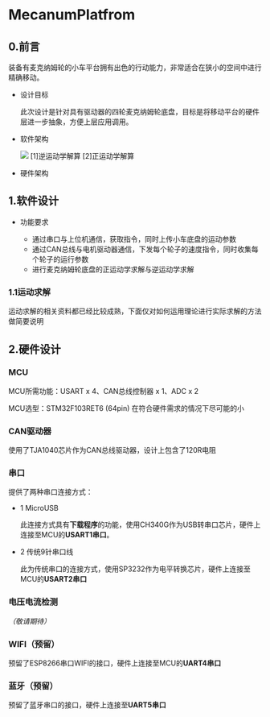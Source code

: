 # MecanumPlatfrom

## 0.前言 ##

装备有麦克纳姆轮的小车平台拥有出色的行动能力，非常适合在狭小的空间中进行精确移动。

- 设计目标

	此次设计是针对具有驱动器的四轮麦克纳姆轮底盘，目标是将移动平台的硬件层进一步抽象，方便上层应用调用。

- 软件架构

	![](http://139.199.211.128:8088/Projects/MecanumPlatform/softwareFrame.png)
	[1]逆运动学解算 [2]正运动学解算

	

- 硬件架构

## 1.软件设计 ##

- 功能要求

	- 通过串口与上位机通信，获取指令，同时上传小车底盘的运动参数
	- 通过CAN总线与电机驱动器通信，下发每个轮子的速度指令，同时收集每个轮子的运行参数
	- 进行麦克纳姆轮底盘的正运动学求解与逆运动学求解

### 1.1运动求解 ###

运动求解的相关资料都已经比较成熟，下面仅对如何运用理论进行实际求解的方法做简要说明

## 2.硬件设计 ##

### MCU ###

MCU所需功能：USART x 4、CAN总线控制器 x 1、ADC x 2

MCU选型：STM32F103RET6 (64pin) 在符合硬件需求的情况下尽可能的小

### CAN驱动器 ###

使用了TJA1040芯片作为CAN总线驱动器，设计上包含了120R电阻

### 串口 ###

提供了两种串口连接方式：

- 1 MicroUSB

	此连接方式具有**下载程序**的功能，使用CH340G作为USB转串口芯片，硬件上连接至MCU的**USART1串口**。

- 2	传统9针串口线

	此为传统串口的连接方式，使用SP3232作为电平转换芯片，硬件上连接至MCU的**USART2串口**

### 电压电流检测 ###

*（敬请期待）*

### WIFI（预留） ###

预留了ESP8266串口WIFI的接口，硬件上连接至MCU的**UART4串口**

### 蓝牙（预留） ###

预留了蓝牙串口的接口，硬件上连接至**UART5串口**


